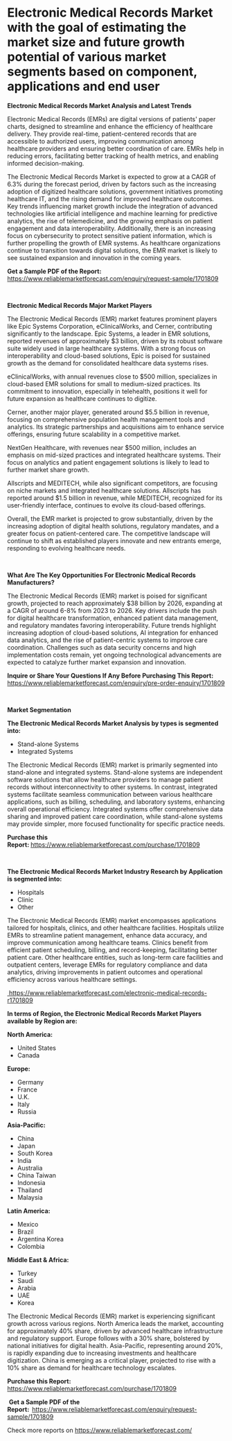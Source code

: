 <p><h1>Electronic Medical Records Market with the goal of estimating the market size and future growth potential of various market segments based on component, applications and end user</h1></p><p><strong>Electronic Medical Records Market Analysis and Latest Trends</strong></p>
<p><p>Electronic Medical Records (EMRs) are digital versions of patients' paper charts, designed to streamline and enhance the efficiency of healthcare delivery. They provide real-time, patient-centered records that are accessible to authorized users, improving communication among healthcare providers and ensuring better coordination of care. EMRs help in reducing errors, facilitating better tracking of health metrics, and enabling informed decision-making.</p><p>The Electronic Medical Records Market is expected to grow at a CAGR of 6.3% during the forecast period, driven by factors such as the increasing adoption of digitized healthcare solutions, government initiatives promoting healthcare IT, and the rising demand for improved healthcare outcomes. Key trends influencing market growth include the integration of advanced technologies like artificial intelligence and machine learning for predictive analytics, the rise of telemedicine, and the growing emphasis on patient engagement and data interoperability. Additionally, there is an increasing focus on cybersecurity to protect sensitive patient information, which is further propelling the growth of EMR systems. As healthcare organizations continue to transition towards digital solutions, the EMR market is likely to see sustained expansion and innovation in the coming years.</p></p>
<p><strong>Get a Sample PDF of the Report:&nbsp;</strong> <a href="https://www.reliablemarketforecast.com/enquiry/request-sample/1701809?utm_campaign=2803&utm_medium=2&utm_source=Github&utm_content=ia&utm_term=03032025&utm_id=electronic-medical-records">https://www.reliablemarketforecast.com/enquiry/request-sample/1701809</a></p>
<p>&nbsp;</p>
<p><strong>Electronic Medical Records Major Market Players</strong></p>
<p><p>The Electronic Medical Records (EMR) market features prominent players like Epic Systems Corporation, eClinicalWorks, and Cerner, contributing significantly to the landscape. Epic Systems, a leader in EMR solutions, reported revenues of approximately $3 billion, driven by its robust software suite widely used in large healthcare systems. With a strong focus on interoperability and cloud-based solutions, Epic is poised for sustained growth as the demand for consolidated healthcare data systems rises.</p><p>eClinicalWorks, with annual revenues close to $500 million, specializes in cloud-based EMR solutions for small to medium-sized practices. Its commitment to innovation, especially in telehealth, positions it well for future expansion as healthcare continues to digitize.</p><p>Cerner, another major player, generated around $5.5 billion in revenue, focusing on comprehensive population health management tools and analytics. Its strategic partnerships and acquisitions aim to enhance service offerings, ensuring future scalability in a competitive market.</p><p>NextGen Healthcare, with revenues near $500 million, includes an emphasis on mid-sized practices and integrated healthcare systems. Their focus on analytics and patient engagement solutions is likely to lead to further market share growth.</p><p>Allscripts and MEDITECH, while also significant competitors, are focusing on niche markets and integrated healthcare solutions. Allscripts has reported around $1.5 billion in revenue, while MEDITECH, recognized for its user-friendly interface, continues to evolve its cloud-based offerings.</p><p>Overall, the EMR market is projected to grow substantially, driven by the increasing adoption of digital health solutions, regulatory mandates, and a greater focus on patient-centered care. The competitive landscape will continue to shift as established players innovate and new entrants emerge, responding to evolving healthcare needs.</p></p>
<p>&nbsp;</p>
<p><strong>What Are The Key Opportunities For Electronic Medical Records Manufacturers?</strong></p>
<p><p>The Electronic Medical Records (EMR) market is poised for significant growth, projected to reach approximately $38 billion by 2026, expanding at a CAGR of around 6-8% from 2023 to 2026. Key drivers include the push for digital healthcare transformation, enhanced patient data management, and regulatory mandates favoring interoperability. Future trends highlight increasing adoption of cloud-based solutions, AI integration for enhanced data analytics, and the rise of patient-centric systems to improve care coordination. Challenges such as data security concerns and high implementation costs remain, yet ongoing technological advancements are expected to catalyze further market expansion and innovation.</p></p>
<p><strong>Inquire or Share Your Questions If Any Before Purchasing This Report:</strong> <a href="https://www.reliablemarketforecast.com/enquiry/pre-order-enquiry/1701809?utm_campaign=2803&utm_medium=2&utm_source=Github&utm_content=ia&utm_term=03032025&utm_id=electronic-medical-records">https://www.reliablemarketforecast.com/enquiry/pre-order-enquiry/1701809</a></p>
<p>&nbsp;</p>
<p><strong>Market Segmentation</strong></p>
<p><strong>The Electronic Medical Records Market Analysis by types is segmented into:</strong></p>
<p><ul><li>Stand-alone Systems</li><li>Integrated Systems</li></ul></p>
<p><p>The Electronic Medical Records (EMR) market is primarily segmented into stand-alone and integrated systems. Stand-alone systems are independent software solutions that allow healthcare providers to manage patient records without interconnectivity to other systems. In contrast, integrated systems facilitate seamless communication between various healthcare applications, such as billing, scheduling, and laboratory systems, enhancing overall operational efficiency. Integrated systems offer comprehensive data sharing and improved patient care coordination, while stand-alone systems may provide simpler, more focused functionality for specific practice needs.</p></p>
<p><strong>Purchase this Report:&nbsp;</strong><a href="https://www.reliablemarketforecast.com/purchase/1701809?utm_campaign=2803&utm_medium=2&utm_source=Github&utm_content=ia&utm_term=03032025&utm_id=electronic-medical-records">https://www.reliablemarketforecast.com/purchase/1701809</a></p>
<p>&nbsp;</p>
<p><strong>The Electronic Medical Records Market Industry Research by Application is segmented into:</strong></p>
<p><ul><li>Hospitals</li><li>Clinic</li><li>Other</li></ul></p>
<p><p>The Electronic Medical Records (EMR) market encompasses applications tailored for hospitals, clinics, and other healthcare facilities. Hospitals utilize EMRs to streamline patient management, enhance data accuracy, and improve communication among healthcare teams. Clinics benefit from efficient patient scheduling, billing, and record-keeping, facilitating better patient care. Other healthcare entities, such as long-term care facilities and outpatient centers, leverage EMRs for regulatory compliance and data analytics, driving improvements in patient outcomes and operational efficiency across various healthcare settings.</p></p>
<p><a href="https://www.reliablemarketforecast.com/electronic-medical-records-r1701809?utm_campaign=2803&utm_medium=2&utm_source=Github&utm_content=ia&utm_term=03032025&utm_id=electronic-medical-records">&nbsp;https://www.reliablemarketforecast.com/electronic-medical-records-r1701809</a></p>
<p><strong>In terms of Region, the Electronic Medical Records Market Players available by Region are:</strong></p>
<p>
    <p> <strong> North America: </strong>
        <ul>
            <li>United States</li>
            <li>Canada</li>
        </ul>
        </p> 
    <p> <strong> Europe: </strong>
        <ul>
            <li>Germany</li>
            <li>France</li>
            <li>U.K.</li>
            <li>Italy</li>
            <li>Russia</li>
        </ul>
        </p> 
    <p> <strong> Asia-Pacific: </strong>
        <ul>
            <li>China</li>
            <li>Japan</li>
            <li>South Korea</li>
            <li>India</li>
            <li>Australia</li>
            <li>China Taiwan</li>
            <li>Indonesia</li>
            <li>Thailand</li>
            <li>Malaysia</li>
        </ul>
        </p> 
    <p> <strong> Latin America: </strong>
        <ul>
            <li>Mexico</li>
            <li>Brazil</li>
            <li>Argentina Korea</li>
            <li>Colombia</li>
        </ul>
        </p> 
    <p> <strong> Middle East & Africa: </strong>
        <ul>
            <li>Turkey</li>
            <li>Saudi</li>
            <li>Arabia</li>
            <li>UAE</li>
            <li>Korea</li>
        </ul>
    </p>
    </p>
<p><p>The Electronic Medical Records (EMR) market is experiencing significant growth across various regions. North America leads the market, accounting for approximately 40% share, driven by advanced healthcare infrastructure and regulatory support. Europe follows with a 30% share, bolstered by national initiatives for digital health. Asia-Pacific, representing around 20%, is rapidly expanding due to increasing investments and healthcare digitization. China is emerging as a critical player, projected to rise with a 10% share as demand for healthcare technology escalates.</p></p>
<p><strong>Purchase this Report: </strong><a href="https://www.reliablemarketforecast.com/purchase/1701809?utm_campaign=2803&utm_medium=2&utm_source=Github&utm_content=ia&utm_term=03032025&utm_id=electronic-medical-records">https://www.reliablemarketforecast.com/purchase/1701809</a></p>
<p>&nbsp;<strong>Get a Sample PDF of the Report:&nbsp;&nbsp;</strong><a href="https://www.reliablemarketforecast.com/enquiry/request-sample/1701809?utm_campaign=2803&utm_medium=2&utm_source=Github&utm_content=ia&utm_term=03032025&utm_id=electronic-medical-records">https://www.reliablemarketforecast.com/enquiry/request-sample/1701809</a></p>
<p><strong></strong></p>
<p>Check more reports on <a href="https://www.reliablemarketforecast.com/?utm_campaign=2803&utm_medium=2&utm_source=Github&utm_content=ia&utm_term=03032025&utm_id=electronic-medical-records">https://www.reliablemarketforecast.com/</a></p>